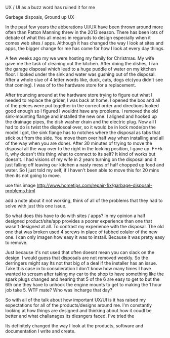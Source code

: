 UX / UI as a buzz word has ruined it for me

Garbage dispoals, Ground up UX

In the past few years the abberations UI/UX have been thrown around more often than Patton Manning threw in the 2013 season. There has been lots of debate of what this all means in regaruds to design especially when it comes web sites / apps. Although it has changed the way I look at sites and apps, the bigger change for me has come for how I look at every day things. 

A few weeks ago my we were hosting my family for Christmas. My wife gave me the task of cleaning out the kitchen. After doing the dishes, I ran the garage disposal which lead to a huge puddle of water on my kitchen floor. I looked under the sink and water was gushing out of the disposal. After a whole slue of 4 letter words like, duck, cats, dogs etc(you didn't see that coming). I was of to the hardware store for a replacement. 

After trouncing around at the hardware store trying to figure out what I needed to replace the grider, I was back at home. I opened the box and all of the peices were put together in the correct order and 
directions looked good enough so I figured I wouldnt have any problems. I removed the old sink-mounting flange and installed the new one. I aligned and hooked up the drainage pipes, the dish washer drain and the electric plug. Now all I had to do is twist the displosoal over, so it would be in lock mode(on the model I got, the sink flange has to notches where the disposal as tabs that stick out from the side. You move them over half way when installing and all of the way when you are done). After 30 minutes of trying to move the disposal all the way over to the right in the locking position, I gave up. F**k it, why doesn't this thing what to connect to its self? It kind of works but doesn't. I had visions of my wife in 2 years turning on the disposal and it just falling off leaving our kitchen a nasty mess of half chopped up food and water. So I just told my self, if I haven't been able to move this for 20 mins then its not going to move. 

use this image http://www.hometips.com/repair-fix/garbage-disposal-problems.html

add a note about it not working, think of all of the problems that they had to solve with just this one issue.

So what does this have to do with sites / apps? In my opinion a half designed product/site/app provides a poorer experience than one that wasn't designed at all. To contrast my experience with the disposal. The old one that was broken used 4 screws in place of tabbed colalor of the new one. I can only imagen how easy it was to install. Because it was pretty easy to remove. 

Just because it's not used that often doesnt mean you can slack on the design. I would guess that disposals are not removed weekly. So the derringers might say Its not that big of a deal if the installer has an issue. Take this case in to consdieration I don't know how many times I have wanted to scream after taking my car to the shop to have something like the spark plugs changed and hearing that 5 of the 6 are easy to get to but the 6th one they have to unhook the engine mounts to get to making the 1 hour job take 5. WTF mate? Who was incharge that day?

So with all of the talk about how important UX/UI is it has raised my expectations for all of the products/designs around me. I'm constantly looking at how things are designed and thinking about how it coudl be better and what challanages its diesngers faced. I've tried the 

Its definitely changed the way I look at the products, software and documentation I write and create.